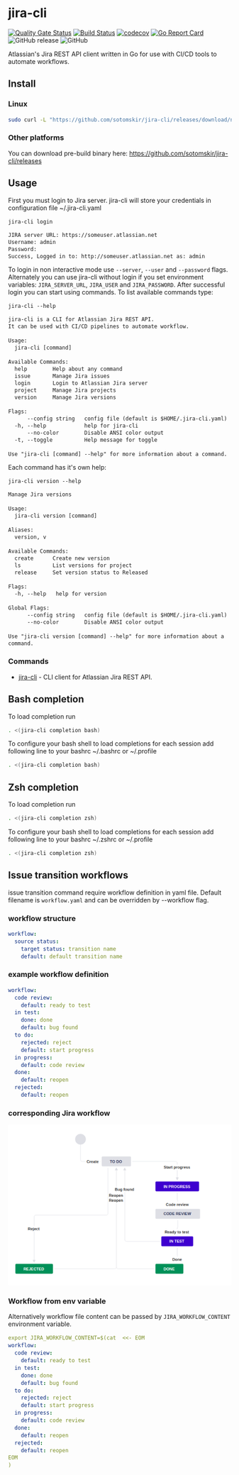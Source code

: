 # jira-cli
[![Quality Gate Status](https://sonarcloud.io/api/project_badges/measure?project=sotomskir_jira-cli&metric=alert_status)](https://sonarcloud.io/dashboard?id=sotomskir_jira-cli)
[![Build Status](https://travis-ci.org/sotomskir/jira-cli.svg?branch=master)](https://travis-ci.org/sotomskir/jira-cli)
[![codecov](https://codecov.io/gh/sotomskir/jira-cli/branch/master/graph/badge.svg)](https://codecov.io/gh/sotomskir/jira-cli)
[![Go Report Card](https://goreportcard.com/badge/github.com/sotomskir/jira-cli)](https://goreportcard.com/report/github.com/sotomskir/jira-cli)
![GitHub release](https://img.shields.io/github/release-pre/sotomskir/jira-cli.svg)
![GitHub](https://img.shields.io/github/license/sotomskir/jira-cli.svg)

Atlassian's Jira REST API client written in Go for use with CI/CD tools to automate workflows.

## Install
### Linux
```bash
sudo curl -L "https://github.com/sotomskir/jira-cli/releases/download/nightly/jira-cli-$(uname -s)-$(uname -m)" -o /usr/local/bin/jira-cli && sudo chmod +x /usr/local/bin/jira-cli
```
### Other platforms
You can download pre-build binary here: https://github.com/sotomskir/jira-cli/releases

## Usage
First you must login to Jira server. jira-cli will store your credentials in configuration file ~/.jira-cli.yaml
```bash
jira-cli login
```

```
JIRA server URL: https://someuser.atlassian.net
Username: admin
Password: 
Success, Logged in to: http://someuser.atlassian.net as: admin
```
To login in non interactive mode use `--server`, `--user` and `--password` flags. 
Alternately you can use jira-cli without login if you set environment variables: 
`JIRA_SERVER_URL`, `JIRA_USER` and `JIRA_PASSWORD`. After successful login you can start using commands.
To list available commands type:
```
jira-cli --help
```
```
jira-cli is a CLI for Atlassian Jira REST API.
It can be used with CI/CD pipelines to automate workflow.

Usage:
  jira-cli [command]

Available Commands:
  help        Help about any command
  issue       Manage Jira issues
  login       Login to Atlassian Jira server
  project     Manage Jira projects
  version     Manage Jira versions

Flags:
      --config string   config file (default is $HOME/.jira-cli.yaml)
  -h, --help            help for jira-cli
      --no-color        Disable ANSI color output
  -t, --toggle          Help message for toggle

Use "jira-cli [command] --help" for more information about a command.
```
Each command has it's own help:
```
jira-cli version --help
```
```
Manage Jira versions

Usage:
  jira-cli version [command]

Aliases:
  version, v

Available Commands:
  create      Create new version
  ls          List versions for project
  release     Set version status to Released

Flags:
  -h, --help   help for version

Global Flags:
      --config string   config file (default is $HOME/.jira-cli.yaml)
      --no-color        Disable ANSI color output

Use "jira-cli version [command] --help" for more information about a command.
```

### Commands
* [jira-cli](docs/jira-cli.md)	 - CLI client for Atlassian Jira REST API.

## Bash completion
To load completion run
```bash
. <(jira-cli completion bash)
```

To configure your bash shell to load completions for each session add following line to your bashrc
 ~/.bashrc or ~/.profile
```bash
. <(jira-cli completion bash)
```

## Zsh completion
To load completion run
```bash
. <(jira-cli completion zsh)
```

To configure your bash shell to load completions for each session add following line to your bashrc
 ~/.zshrc or ~/.profile
```bash
. <(jira-cli completion zsh)
```

## Issue transition workflows
issue transition command require workflow definition in yaml file. 
Default filename is `workflow.yaml` and can be overridden by --workflow flag.
### workflow structure
```yaml
workflow:
  source status:
    target status: transition name
    default: default transition name
```
### example workflow definition
```yaml
workflow:
  code review:
    default: ready to test
  in test:
    done: done
    default: bug found
  to do:
    rejected: reject
    default: start progress
  in progress:
    default: code review
  done:
    default: reopen
  rejected:
    default: reopen
```
### corresponding Jira workflow
![Alt text](docs/workflow.png?raw=true "Example Jira workflow")

### Workflow from env variable
Alternatively workflow file content can be passed by `JIRA_WORKFLOW_CONTENT` environment variable.
```yaml
export JIRA_WORKFLOW_CONTENT=$(cat  <<- EOM
workflow:
  code review:
    default: ready to test
  in test:
    done: done
    default: bug found
  to do:
    rejected: reject
    default: start progress
  in progress:
    default: code review
  done:
    default: reopen
  rejected:
    default: reopen
EOM
)
```
